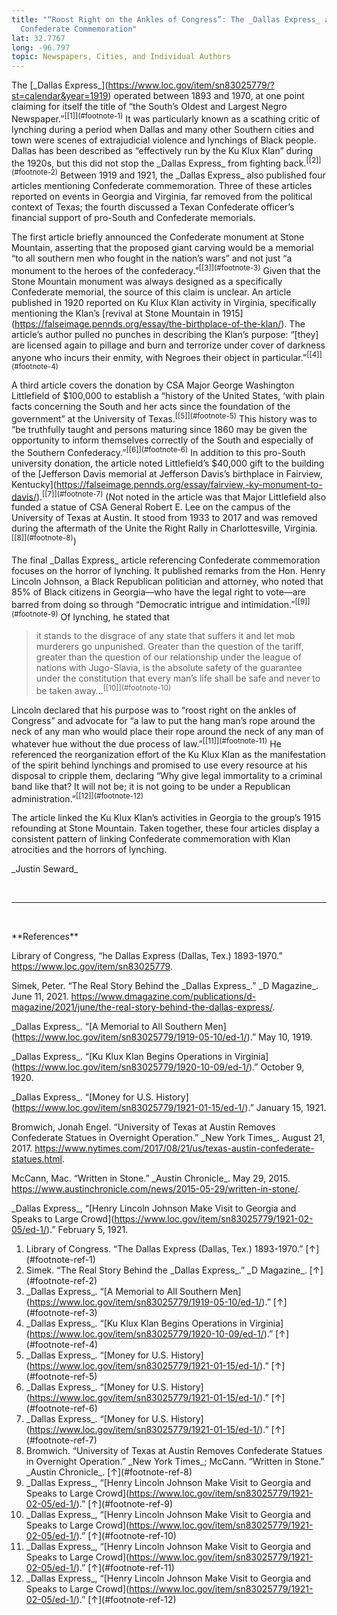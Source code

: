 ```yaml
---
title: "“Roost Right on the Ankles of Congress”: The _Dallas Express_ and
  Confederate Commemoration"
lat: 32.7767
long: -96.797
topic: Newspapers, Cities, and Individual Authors
---
```

The \[\_Dallas Express\_](https://www.loc.gov/item/sn83025779/?st=calendar&year=1919) operated between 1893 and 1970, at one point claiming for itself the title of “the South’s Oldest and Largest Negro Newspaper.”<sup>\[[1]](#footnote-1)</sup> It was particularly known as a scathing critic of lynching during a period when Dallas and many other Southern cities and town were scenes of extrajudicial violence and lynchings of Black people. Dallas has been described as “effectively run by the Ku Klux Klan” during the 1920s, but this did not stop the \_Dallas Express\_ from fighting back.<sup>\[[2]](#footnote-2)</sup> Between 1919 and 1921, the \_Dallas Express\_ also published four articles mentioning Confederate commemoration. Three of these articles reported on events in Georgia and Virginia, far removed from the political context of Texas; the fourth discussed a Texan Confederate officer’s financial support of pro-South and Confederate memorials.

The first article briefly announced the Confederate monument at Stone Mountain, asserting that the proposed giant carving would be a memorial “to all southern men who fought in the nation’s wars” and not just “a monument to the heroes of the confederacy.”<sup>\[[3]](#footnote-3)</sup> Given that the Stone Mountain monument was always designed as a specifically Confederate memorial, the source of this claim is unclear. An article published in 1920 reported on Ku Klux Klan activity in Virginia, specifically mentioning the Klan’s \[revival at Stone Mountain in 1915](https://falseimage.pennds.org/essay/the-birthplace-of-the-klan/). The article’s author pulled no punches in describing the Klan’s purpose: “\[they] are licensed again to pillage and burn and terrorize under cover of darkness anyone who incurs their enmity, with Negroes their object in particular.”<sup>\[[4]](#footnote-4)</sup>

A third article covers the donation by CSA Major George Washington Littlefield of $100,000 to establish a “history of the United States, ‘with plain facts concerning the South and her acts since the foundation of the government” at the University of Texas.<sup>\[[5]](#footnote-5)</sup> This history was to “be truthfully taught and persons maturing since 1860 may be given the opportunity to inform themselves correctly of the South and especially of the Southern Confederacy.”<sup>\[[6]](#footnote-6)</sup> In addition to this pro-South university donation, the article noted Littlefield’s $40,000 gift to the building of the \[Jefferson Davis memorial at Jefferson Davis’s birthplace in Fairview, Kentucky](https://falseimage.pennds.org/essay/fairview,-ky-monument-to-davis/).<sup>\[[7]](#footnote-7)</sup> (Not noted in the article was that Major Littlefield also funded a statue of CSA General Robert E. Lee on the campus of the University of Texas at Austin. It stood from 1933 to 2017 and was removed during the aftermath of the Unite the Right Rally in Charlottesville, Virginia.<sup>\[[8]](#footnote-8)</sup>)

The final \_Dallas Express\_ article referencing Confederate commemoration focuses on the horror of lynching. It published remarks from the Hon. Henry Lincoln Johnson, a Black Republican politician and attorney, who noted that 85% of Black citizens in Georgia—who have the legal right to vote—are barred from doing so through “Democratic intrigue and intimidation.”<sup>\[[9]](#footnote-9)</sup> Of lynching, he stated that

> it stands to the disgrace of any state that suffers it and let mob murderers go unpunished. Greater than the question of the tariff, greater than the question of our relationship under the league of nations with Jugo-Slavia, is the absolute safety of the guarantee under the constitution that every man’s life shall be safe and never to be taken away…<sup>\[[10]](#footnote-10)</sup>

Lincoln declared that his purpose was to “roost right on the ankles of Congress” and advocate for “a law to put the hang man’s rope around the neck of any man who would place their rope around the neck of any man of whatever hue without the due process of law.”<sup>\[[11]](#footnote-11)</sup> He referenced the reorganization effort of the Ku Klux Klan as the manifestation of the spirit behind lynchings and promised to use every resource at his disposal to cripple them, declaring “Why give legal immortality to a criminal band like that? It will not be; it is not going to be under a Republican administration.”<sup>\[[12]](#footnote-12)</sup>

The article linked the Ku Klux Klan’s activities in Georgia to the group’s 1915 refounding at Stone Mountain. Taken together, these four articles display a consistent pattern of linking Confederate commemoration with Klan atrocities and the horrors of lynching.

\_Justin Seward\_

<br>

<hr>

<br>

\*\*References\*\*

Library of Congress, “he Dallas Express (Dallas, Tex.) 1893-1970.” <https://www.loc.gov/item/sn83025779>.

Simek, Peter. “The Real Story Behind the \_Dallas Express\_.” \_D Magazine\_. June 11, 2021. <https://www.dmagazine.com/publications/d-magazine/2021/june/the-real-story-behind-the-dallas-express/>.

\_Dallas Express\_. “\[A Memorial to All Southern Men](https://www.loc.gov/item/sn83025779/1919-05-10/ed-1/).” May 10, 1919.

\_Dallas Express\_. “\[Ku Klux Klan Begins Operations in Virginia](https://www.loc.gov/item/sn83025779/1920-10-09/ed-1/).” October 9, 1920.

\_Dallas Express\_. “\[Money for U.S. History](https://www.loc.gov/item/sn83025779/1921-01-15/ed-1/).” January 15, 1921.

Bromwich, Jonah Engel. “University of Texas at Austin Removes Confederate Statues in Overnight Operation.” \_New York Times\_. August 21, 2017. <https://www.nytimes.com/2017/08/21/us/texas-austin-confederate-statues.html>.

McCann, Mac. “Written in Stone.” \_Austin Chronicle\_. May 29, 2015. <https://www.austinchronicle.com/news/2015-05-29/written-in-stone/>.

\_Dallas Express\_, “\[Henry Lincoln Johnson Make Visit to Georgia and Speaks to Large Crowd](https://www.loc.gov/item/sn83025779/1921-02-05/ed-1/).” February 5, 1921.

1. Library of Congress. “The Dallas Express (Dallas, Tex.) 1893-1970.” \[↑](#footnote-ref-1)
2. Simek. “The Real Story Behind the \_Dallas Express\_.” \_D Magazine\_. \[↑](#footnote-ref-2)
3. \_Dallas Express\_. “\[A Memorial to All Southern Men](https://www.loc.gov/item/sn83025779/1919-05-10/ed-1/).” \[↑](#footnote-ref-3)
4. \_Dallas Express\_. “\[Ku Klux Klan Begins Operations in Virginia](https://www.loc.gov/item/sn83025779/1920-10-09/ed-1/).” \[↑](#footnote-ref-4)
5. \_Dallas Express\_. “\[Money for U.S. History](https://www.loc.gov/item/sn83025779/1921-01-15/ed-1/).” \[↑](#footnote-ref-5)
6. \_Dallas Express\_. “\[Money for U.S. History](https://www.loc.gov/item/sn83025779/1921-01-15/ed-1/).” \[↑](#footnote-ref-6)
7. \_Dallas Express\_. “\[Money for U.S. History](https://www.loc.gov/item/sn83025779/1921-01-15/ed-1/).” \[↑](#footnote-ref-7)
8. Bromwich. “University of Texas at Austin Removes Confederate Statues in Overnight Operation.” \_New York Times\_; McCann. “Written in Stone.” \_Austin Chronicle\_. \[↑](#footnote-ref-8)
9. \_Dallas Express\_, “\[Henry Lincoln Johnson Make Visit to Georgia and Speaks to Large Crowd](https://www.loc.gov/item/sn83025779/1921-02-05/ed-1/).” \[↑](#footnote-ref-9)
10. \_Dallas Express\_, “\[Henry Lincoln Johnson Make Visit to Georgia and Speaks to Large Crowd](https://www.loc.gov/item/sn83025779/1921-02-05/ed-1/).” \[↑](#footnote-ref-10)
11. \_Dallas Express\_, “\[Henry Lincoln Johnson Make Visit to Georgia and Speaks to Large Crowd](https://www.loc.gov/item/sn83025779/1921-02-05/ed-1/).” \[↑](#footnote-ref-11)
12. \_Dallas Express\_, “\[Henry Lincoln Johnson Make Visit to Georgia and Speaks to Large Crowd](https://www.loc.gov/item/sn83025779/1921-02-05/ed-1/).” \[↑](#footnote-ref-12)
